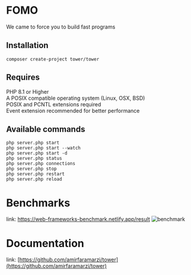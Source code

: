 # FOMO

We came to force you to build fast programs

## Installation
```composer create-project tower/tower  ```  

## Requires
PHP 8.1 or Higher  
A POSIX compatible operating system (Linux, OSX, BSD)  
POSIX and PCNTL extensions required   
Event extension recommended for better performance


## Available commands
```php server.php start  ```  
```php server.php start --watch  ```  
```php server.php start -d  ```  
```php server.php status  ```  
```php server.php connections```  
```php server.php stop  ```  
```php server.php restart  ```  
```php server.php reload  ```


# Benchmarks
link: https://web-frameworks-benchmark.netlify.app/result
![benchmark](https://user-images.githubusercontent.com/80312616/133893422-b6bd8503-c6cb-4c0c-bdbf-fe0db533981b.jpg)


# Documentation
link: [https://github.com/amirfaramarzi/tower](https://github.com/amirfaramarzi/tower)
